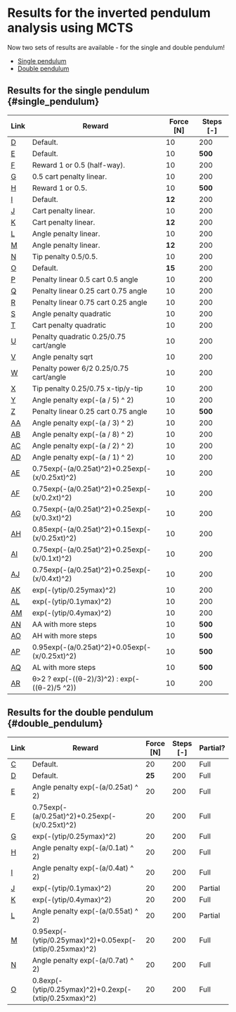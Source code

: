 # Results for the inverted pendulum analysis using MCTS

Now two sets of results are available - for the single and double pendulum!

 - [Single pendulum](#single_pendulum)
 - [Double pendulum](#double_pendulum)

## Results for the single pendulum {#single_pendulum}

| Link                     | Reward                                        | Force \[N\] | Steps \[-\] |
| ------------------------ | --------------------------------------------- | ----------- | ----------- |
| [D](Plots_fig_sp_D.md)   | Default.                                      | 10          | 200         |
| [E](Plots_fig_sp_E.md)   | Default.                                      | 10          | **500**     |
| [F](Plots_fig_sp_F.md)   | Reward 1 or 0.5 (half-way).                   | 10          | 200         |
| [G](Plots_fig_sp_G.md)   | 0.5 cart penalty linear.                      | 10          | 200         |
| [H](Plots_fig_sp_H.md)   | Reward 1 or 0.5.                              | 10          | **500**     |
| [I](Plots_fig_sp_I.md)   | Default.                                      | **12**      | 200         |
| [J](Plots_fig_sp_J.md)   | Cart penalty linear.                          | 10          | 200         |
| [K](Plots_fig_sp_K.md)   | Cart penalty linear.                          | **12**      | 200         |
| [L](Plots_fig_sp_L.md)   | Angle penalty linear.                         | 10          | 200         |
| [M](Plots_fig_sp_M.md)   | Angle penalty linear.                         | **12**      | 200         |
| [N](Plots_fig_sp_N.md)   | Tip penalty 0.5/0.5.                          | 10          | 200         |
| [O](Plots_fig_sp_O.md)   | Default.                                      | **15**      | 200         |
| [P](Plots_fig_sp_P.md)   | Penalty linear 0.5 cart 0.5 angle             | 10          | 200         |
| [Q](Plots_fig_sp_Q.md)   | Penalty linear 0.25 cart 0.75 angle           | 10          | 200         |
| [R](Plots_fig_sp_R.md)   | Penalty linear 0.75 cart 0.25 angle           | 10          | 200         |
| [S](Plots_fig_sp_S.md)   | Angle penalty quadratic                       | 10          | 200         |
| [T](Plots_fig_sp_T.md)   | Cart penalty quadratic                        | 10          | 200         |
| [U](Plots_fig_sp_U.md)   | Penalty quadratic 0.25/0.75 cart/angle        | 10          | 200         |
| [V](Plots_fig_sp_V.md)   | Angle penalty sqrt                            | 10          | 200         |
| [W](Plots_fig_sp_W.md)   | Penalty power 6/2 0.25/0.75 cart/angle        | 10          | 200         |
| [X](Plots_fig_sp_X.md)   | Tip penalty 0.25/0.75 x-tip/y-tip             | 10          | 200         |
| [Y](Plots_fig_sp_Y.md)   | Angle penalty exp(-(a / 5) ^ 2)               | 10          | 200         |
| [Z](Plots_fig_sp_Z.md)   | Penalty linear 0.25 cart 0.75 angle           | 10          | **500**     |
| [AA](Plots_fig_sp_AA.md) | Angle penalty exp(-(a / 3) ^ 2)               | 10          | 200         |
| [AB](Plots_fig_sp_AB.md) | Angle penalty exp(-(a / 8) ^ 2)               | 10          | 200         |
| [AC](Plots_fig_sp_AC.md) | Angle penalty exp(-(a / 2) ^ 2)               | 10          | 200         |
| [AD](Plots_fig_sp_AD.md) | Angle penalty exp(-(a / 1) ^ 2)               | 10          | 200         |
| [AE](Plots_fig_sp_AE.md) | 0.75exp(-(a/0.25at)^2)+0.25exp(-(x/0.25xt)^2) | 10          | 200         |
| [AF](Plots_fig_sp_AF.md) | 0.75exp(-(a/0.25at)^2)+0.25exp(-(x/0.2xt)^2)  | 10          | 200         |
| [AG](Plots_fig_sp_AG.md) | 0.75exp(-(a/0.25at)^2)+0.25exp(-(x/0.3xt)^2)  | 10          | 200         |
| [AH](Plots_fig_sp_AH.md) | 0.85exp(-(a/0.25at)^2)+0.15exp(-(x/0.25xt)^2) | 10          | 200         |
| [AI](Plots_fig_sp_AI.md) | 0.75exp(-(a/0.25at)^2)+0.25exp(-(x/0.1xt)^2)  | 10          | 200         |
| [AJ](Plots_fig_sp_AJ.md) | 0.75exp(-(a/0.25at)^2)+0.25exp(-(x/0.4xt)^2)  | 10          | 200         |
| [AK](Plots_fig_sp_AK.md) | exp(-(ytip/0.25ymax)^2)                       | 10          | 200         |
| [AL](Plots_fig_sp_AL.md) | exp(-(ytip/0.1ymax)^2)                        | 10          | 200         |
| [AM](Plots_fig_sp_AM.md) | exp(-(ytip/0.4ymax)^2)                        | 10          | 200         |
| [AN](Plots_fig_sp_AN.md) | AA with more steps                            | 10          | **500**     |
| [AO](Plots_fig_sp_AO.md) | AH with more steps                            | 10          | **500**     |
| [AP](Plots_fig_sp_AP.md) | 0.95exp(-(a/0.25at)^2)+0.05exp(-(x/0.25xt)^2) | 10          | **500**     |
| [AQ](Plots_fig_sp_AQ.md) | AL with more steps                            | 10          | **500**     |
| [AR](Plots_fig_sp_AR.md) | θ>2 ? exp(-((θ-2)/3)^2) : exp(-((θ-2)/5 ^2))  | 10          | 200         |

## Results for the double pendulum {#double_pendulum}

| Link                   | Reward                                                  | Force \[N\] | Steps \[-\] | Partial? |
| ---------------------- | ------------------------------------------------------- | ----------- | ----------- | -------- |
| [C](Plots_fig_dp_C.md) | Default.                                                | 20          | 200         | Full     |
| [D](Plots_fig_dp_D.md) | Default.                                                | **25**      | 200         | Full     |
| [E](Plots_fig_dp_E.md) | Angle penalty exp(-(a/0.25at) ^ 2)                      | 20          | 200         | Full     |
| [F](Plots_fig_dp_F.md) | 0.75exp(-(a/0.25at)^2)+0.25exp(-(x/0.25xt)^2)           | 20          | 200         | Full     |
| [G](Plots_fig_dp_G.md) | exp(-(ytip/0.25ymax)^2)                                 | 20          | 200         | Full     |
| [H](Plots_fig_dp_H.md) | Angle penalty exp(-(a/0.1at) ^ 2)                       | 20          | 200         | Full     |
| [I](Plots_fig_dp_I.md) | Angle penalty exp(-(a/0.4at) ^ 2)                       | 20          | 200         | Full     |
| [J](Plots_fig_dp_J.md) | exp(-(ytip/0.1ymax)^2)                                  | 20          | 200         | Partial  |
| [K](Plots_fig_dp_K.md) | exp(-(ytip/0.4ymax)^2)                                  | 20          | 200         | Full     |
| [L](Plots_fig_dp_L.md) | Angle penalty exp(-(a/0.55at) ^ 2)                      | 20          | 200         | Partial  |
| [M](Plots_fig_dp_M.md) | 0.95exp(-(ytip/0.25ymax)^2)+0.05exp(-(xtip/0.25xmax)^2) | 20          | 200         | Full     |
| [N](Plots_fig_dp_N.md) | Angle penalty exp(-(a/0.7at) ^ 2)                       | 20          | 200         | Full     |
| [O](Plots_fig_dp_O.md) | 0.8exp(-(ytip/0.25ymax)^2)+0.2exp(-(xtip/0.25xmax)^2)   | 20          | 200         | Full     |
